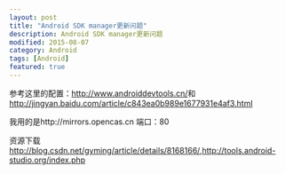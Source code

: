 ```yaml
---
layout: post
title: "Android SDK manager更新问题"
description: Android SDK manager更新问题
modified: 2015-08-07
category: Android
tags: [Android]
featured: true
---
```


参考这里的配置：<http://www.androiddevtools.cn/>和<http://jingyan.baidu.com/article/c843ea0b989e1677931e4af3.html>

我用的是http://mirrors.opencas.cn 端口：80

资源下载<http://blog.csdn.net/gyming/article/details/8168166/>,<http://tools.android-studio.org/index.php>